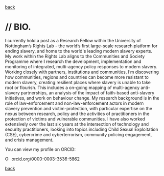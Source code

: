 
[back](./)

# // BIO. 

I currently hold a post as a Research Fellow within the University of Nottingham’s Rights Lab - the world’s first large-scale research platform for ending slavery, and home to the world's leading modern slavery experts. My work within the Rights Lab aligns to the Communities and Society Programme where I research the development, implementation and monitoring of integrated, multi-agency policy responses to modern slavery. Working closely with partners, institutions and communities, I’m discovering how communities, regions and countries can become more resistant to modern slavery, creating resilient places where slavery is unable to take root or flourish. This includes a on-going mapping of multi-agency anti-slavery partnerships, an analysis of the impact of faith-based anti-slavery initiatives, and work on behaviour change. My research background is in the role of law-enforcement and non-law-enforcement actors in modern slavery prevention and victim-protection, with particular expertise on the nexus between research, policy and the activities of practitioners in the protection of victims and vulnerable communities. I have also worked extensively over the last six years at the intersection of technology and security practitioners, looking into topics including Child Sexual Exploitation (CSE), cybercrime and cyberterrorism, community policing engagement, and crisis management. 

You can view my profile on ORCID: 

<a href="https://orcid.org/0000-0003-3536-5862" target="orcid.widget" rel="noopener noreferrer" style="vertical-align:top;"><img src="https://orcid.org/sites/default/files/images/orcid_16x16.png" style="width:1em;margin-right:.5em;" alt="ORCID iD icon">orcid.org/0000-0003-3536-5862</a>

[back](./)
